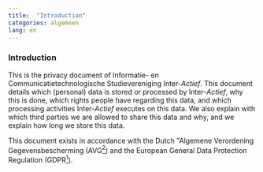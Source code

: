 ```yaml
---
title:  "Introduction"
categories: algemeen
lang: en
---
```

### Introduction
This is the privacy document of Informatie- en Communicatietechnologische Studievereniging Inter-*Actief*. This document details which (personal) data is stored or processed by Inter-*Actief*, why this is done, which rights people have regarding this data, and which processing activities Inter-*Actief* executes on this data. We also explain with which third parties we are allowed to share this data and why, and we explain how long we store this data.

This document exists in accordance with the Dutch "Algemene Verordening Gegevensbescherming (AVG[<sup>2</sup>](#references)) and the European General Data Protection Regulation (GDPR[<sup>1</sup>](#references)).
